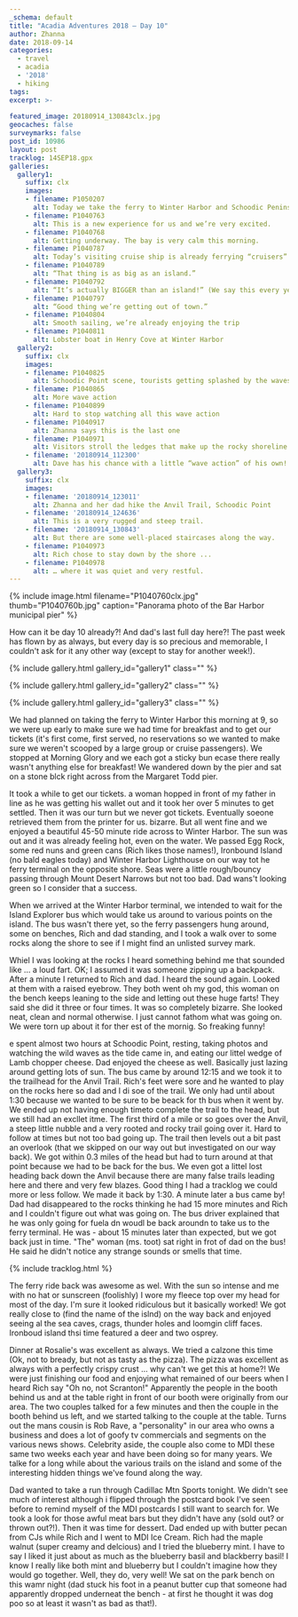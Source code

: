 ```yaml
---
_schema: default
title: "Acadia Adventures 2018 – Day 10"
author: Zhanna
date: 2018-09-14
categories:
  - travel
  - acadia
  - '2018' 
  - hiking
tags:
excerpt: >-
  
featured_image: 20180914_130843clx.jpg
geocaches: false
surveymarks: false
post_id: 10986
layout: post
tracklog: 14SEP18.gpx
galleries:
  gallery1:
    suffix: clx
    images:
    - filename: P1050207
      alt: Today we take the ferry to Winter Harbor and Schoodic Peninsula
    - filename: P1040763
      alt: This is a new experience for us and we’re very excited.
    - filename: P1040768
      alt: Getting underway. The bay is very calm this morning.       
    - filename: P1040787
      alt: Today’s visiting cruise ship is already ferrying “cruisers” to shore.
    - filename: P1040789
      alt: “That thing is as big as an island.”
    - filename: P1040792
      alt: “It’s actually BIGGER than an island!” (We say this every year!)   
    - filename: P1040797
      alt: “Good thing we’re getting out of town.”
    - filename: P1040804
      alt: Smooth sailing, we’re already enjoying the trip
    - filename: P1040811
      alt: Lobster boat in Henry Cove at Winter Harbor                    
  gallery2:
    suffix: clx
    images:
    - filename: P1040825
      alt: Schoodic Point scene, tourists getting splashed by the waves!
    - filename: P1040865
      alt: More wave action
    - filename: P1040899
      alt: Hard to stop watching all this wave action       
    - filename: P1040917
      alt: Zhanna says this is the last one
    - filename: P1040971
      alt: Visitors stroll the ledges that make up the rocky shoreline
    - filename: '20180914_112300'
      alt: Dave has his chance with a little “wave action” of his own!  
  gallery3:
    suffix: clx
    images:
    - filename: '20180914_123011'
      alt: Zhanna and her dad hike the Anvil Trail, Schoodic Point
    - filename: '20180914_124636'
      alt: This is a very rugged and steep trail.
    - filename: '20180914_130843'
      alt: But there are some well-placed staircases along the way.       
    - filename: P1040973
      alt: Rich chose to stay down by the shore ...
    - filename: P1040978
      alt: … where it was quiet and very restful.           
---
```


{% include image.html filename="P1040760clx.jpg" thumb="P1040760b.jpg" caption="Panorama photo of the Bar Harbor municipal pier" %}

How can it be day 10 already?! And dad's last full day here?! The past week has flown by as always, but every day is so precious and memorable, I couldn't ask for it any other way (except to stay for another week!). 

{% include gallery.html gallery_id="gallery1" class="" %}

{% include gallery.html gallery_id="gallery2" class="" %}

{% include gallery.html gallery_id="gallery3" class="" %}

We had planned on taking the ferry to Winter Harbor this morning at 9, so we were up early to make sure we had time for breakfast and to get our tickets (it's first come, first served, no reservations so we wanted to make sure we weren't scooped by a large group or cruise passengers). We stopped at Morning Glory and we each got a sticky bun ecase there really wasn't anything else for breakfast! We wandered down by the pier and sat on a stone blck right across from the Margaret Todd pier.

It took a while to get our tickets. a woman hopped in front of my father in line as he was getting his wallet out and it took her over 5 minutes to get settled. Then it was our turn but we never got tickets. Eventually soeone retrieved them from the printer for us. bizarre. But all went fine and we enjoyed a beautiful 45-50 minute ride across to Winter Harbor. The sun was out and it was already feeling hot, even on the water. We passed Egg Rock, some red nuns and green cans (Rich likes those names!), Ironbound Island (no bald eagles today) and Winter Harbor Lighthouse on our way tot he ferry terminal on the opposite shore. Seas were a little rough/bouncy passing through Mount Desert Narrows but not too bad.  Dad wans't looking green so I consider that a success.

When we arrived at the Winter Harbor terminal, we intended to wait for the Island Explorer bus which would take us around to various points on the island. The bus wasn't there yet, so the ferry passengers hung around, some on benches, Rich and dad standing, and I took a walk over to some rocks along the shore to see if I might find an unlisted survey mark.

Whiel I was looking at the rocks I heard something behind me that sounded like ... a loud fart. OK; I assumed it was someone zipping up a backpack. After a minute I returned to Rich and dad. I heard the sound again. Looked at them with a raised eyebrow. They both went oh my god, this woman on the bench keeps leaning to the side and letting out these huge farts! They said she did it three or four times. It was so completely bizarre. She looked neat, clean and normal otherwise. I just cannot fathom what was going on. We were torn up about it for ther est of the mornig. So freaking funny!

e spent almost two hours at Schoodic Point, resting, taking photos and watching the wild waves as the tide came in, and eating our littel wedge of Lamb chopper cheese. Dad enjoyed the cheese as well. Basically just lazing around getting lots of sun. The bus came by around 12:15 and we took it to the trailhead for the Anvil Trail. Rich's feet were sore and he wanted to play on the rocks here so dad and I di soe of the trail. We only had until about 1:30 because we wanted to be sure to be beack for th bus when it went by. We ended up not having enough timeto complete the trail to the head, but we still had an excllet itme. The first third of a mile or so goes over the Anvil, a steep little nubble and a very rooted and rocky trail going over it. Hard to follow at times but not too bad going up. The trail then levels out a bit past an overlook (that we skipped on our way out but investigated on our way back). We got within 0.3 miles of the head but had to turn around at that point because we had to be back for the bus. We even got a littel lost heading back down the Anvil because there are many false trails leading here and there and very few blazes. Good thing I had a tracklog we could more or less follow. We made it back by 1:30. A minute later a bus came by!  Dad had disappeared to the rocks thinking he had 15 more minutes and Rich and I couldn't figure out what was going on. The bus driver explained that he was only going for fuela dn woudl be back aroundn to take us to the ferry terminal. He was - about 15 minutes later than expected, but we got back just in time. "The" woman (ms. toot) sat right in frot of dad on the bus! He said he didn't notice any strange sounds or smells that time.

{% include tracklog.html %}

The ferry ride back was awesome as wel. With the sun so intense and me with no hat or sunscreen (foolishly) I wore my fleece top over my head for most of the day. I'm sure it looked ridiculous but it basically worked! We got really close to (find the name of the islnd) on the way back and enjoyed seeing al the sea caves, crags, thunder holes and loomgin cliff faces. Ironboud island thsi time featured a deer and two osprey.

Dinner at Rosalie's was excellent as always. We tried a calzone this time (Ok, not to bready, but not as tasty as the pizza). The pizza was excellent as always with a perfectly crispy crust ... why can't we get this at home?! We were just finishing our food and enjoying what remained of our beers when I heard Rich say "Oh no, not Scranton!" Apparently the people in the booth behind us and at the table right in front of our booth were originally from our area. The two couples talked for a few minutes and then the couple in the booth behind us left, and we started talking to the couple at the table. Turns out the mans cousin is Rob Rave, a "personality" in our area who owns a business and does a lot of goofy tv commercials and segments on the various news shows. Celebrity aside, the couple also come to MDI these same two weeks each year and have been doing so for many years. We talke for a long while about the various trails on the island and some of the interesting hidden things we've found along the way.

Dad wanted to take a run through Cadillac Mtn Sports tonight. We didn't see much of interest although i flipped through the postcard book I've seen before to remind myself of the MDI postcards I still want to search for. We took a look for those awful meat bars but they didn't have any (sold out? or thrown out?!). Then it was time for dessert. Dad ended up with butter pecan from CJs while Rich and I went to MDI Ice Cream. Rich had the maple walnut (super creamy and delcious) and I tried the blueberry mint. I have to say I liked it just about as much as the blueberry basil and blackberry basil! I know I really like both mint and blueberry but I couldn't imagine how they would go together. Well, they do, very well! We sat on the park bench on this wamr night (dad stuck his foot in a peanut butter cup that someone had apparently dropped underneat the bench - at first he thought it was dog poo so at least it wasn't as bad as that!). 


